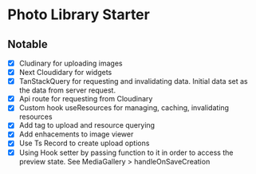 # Photo Library Starter

## Notable
- [x] Cludinary for uploading images
- [x] Next Cloudidary for widgets
- [x] TanStackQuery for requesting and invalidating data. Initial data  set as the data from server request.
- [x] Api route for requesting from Cloudinary
- [x] Custom hook useResources for managing, caching, invalidating resources
- [x] Add tag to upload and resource querying
- [x] Add enhacements to image viewer
- [x] Use Ts Record to create upload options
- [x] Using Hook setter by passing function to it in order to access the preview state. See MediaGallery > handleOnSaveCreation
